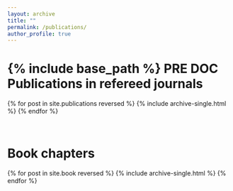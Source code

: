 ```yaml
---
layout: archive
title: ""
permalink: /publications/
author_profile: true
---
```


{% include base_path %}
PRE DOC
Publications in refereed journals
======

{% for post in site.publications reversed %}
  {% include archive-single.html %}
{% endfor %}

<br>

Book chapters
======

{% for post in site.book reversed %}
  {% include archive-single.html %}
{% endfor %}

<br>

